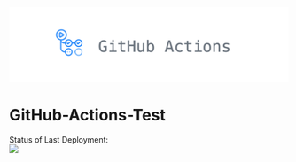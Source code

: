 ![GitHub Actions](images/GitHub%20Actions.png)

# GitHub-Actions-Test

Status of Last Deployment:<br>
<img src="https://github.com/fillswim/GitHub-Actions-Test/workflows/My-GitHub-Action-Basics/badge.svg?branch=main"><br>